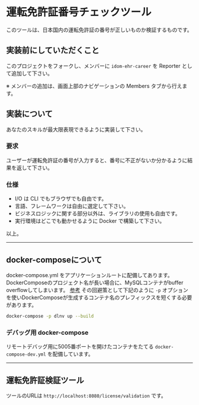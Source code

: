 # 運転免許証番号チェックツール

このツールは、日本国内の運転免許証の番号が正しいものか検証するものです。

## 実装前にしていただくこと

このプロジェクトをフォークし、メンバーに `idom-ehr-career` を Reporter として追加して下さい。

※ メンバーの追加は、画面上部のナビゲーションの Members タブから行えます。

## 実装について

あなたのスキルが最大限表現できるように実装して下さい。

### 要求

ユーザーが運転免許証の番号が入力すると、番号に不正がないか分かるように結果を返して下さい。

### 仕様

- I/O は CLI でもブラウザでも自由です。
- 言語、フレームワークは自由に選定して下さい。
- ビジネスロジックに関する部分以外は、ライブラリの使用も自由です。
- 実行環境はどこでも動かせるように Docker で構築して下さい。

以上。

----

## docker-composeについて
docker-compose.yml をアプリケーションルートに配備してあります。
DockerComposeのプロジェクト名が長い場合に、MySQLコンテナがbuffer overflowしてしまいます。 [参考](https://github.com/docker-library/mysql/issues/243)
その回避策として下記のように `-p` オプションを使いDockerComposeが生成するコンテナ名のプレフィックスを短くする必要があります。

```bash
docker-compose -p dlnv up --build
```

### デバッグ用 docker-compose
リモートデバッグ用に5005番ポートを開けたコンテナをたてる `docker-compose-dev.yml` を配備しています。

----

## 運転免許証検証ツール
ツールのURLは `http://localhost:8080/license/validation` です。